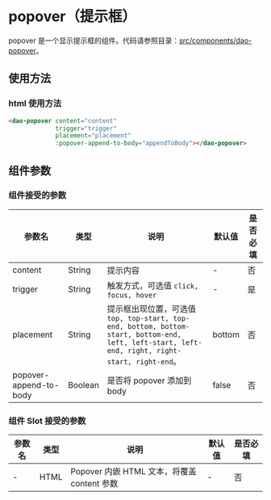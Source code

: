 # popover（提示框）

popover 是一个显示提示框的组件。代码请参照目录：[src/components/dao-popover](../src/components/dao-popover)。

## 使用方法

### html 使用方法

```html
<dao-popover content="content"
             trigger="trigger"
             placement="placement"
             :popover-append-to-body="appendToBody"></dao-popover>
```

## 组件参数

### 组件接受的参数

|参数名|类型|说明|默认值|是否必填|
|-----|---|----|----|---|
| content | String | 提示内容 |-|否|
| trigger | String | 触发方式，可选值 ```click, focus, hover``` |-|是|
| placement | String | 提示框出现位置，可选值 ```top, top-start, top-end, bottom, bottom-start, bottom-end, left, left-start, left-end, right, right-start, right-end```。 |bottom|否|
| popover-append-to-body | Boolean | 是否将 popover 添加到 body |false|否|

### 组件 Slot 接受的参数

|参数名|类型|说明|默认值|是否必填|
|-----|---|----|----|---|
| - | HTML | Popover 内嵌 HTML 文本，将覆盖 content 参数 |-|否|
